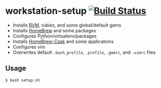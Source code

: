 # workstation-setup [![Build Status](https://travis-ci.org/twmartin/workstation-setup.svg)](https://travis-ci.org/twmartin/workstation-setup)
- Installs [RVM](https://github.com/wayneeseguin/rvm), rubies, and some global/default gems
- Installs [HomeBrew](https://github.com/Homebrew/homebrew) and some packages
- Configures Python/virtualenv/packages
- Installs [HomeBrew-Cask](https://github.com/caskroom/homebrew-cask) and some applications
- Configures vim
- Overwrites default `.bash_profile`, `.profile`, `.gemrc`, and `.vimrc` files

## Usage
```bash
$ bash setup.sh
```
